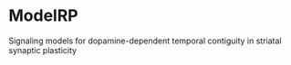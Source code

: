 # ModelRP
 Signaling models for dopamine-dependent temporal contiguity in striatal synaptic plasticity

